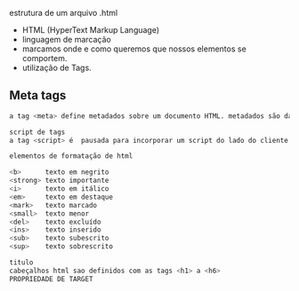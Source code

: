 estrutura de um arquivo .html
* HTML (HyperText Markup Language)
* linguagem de marcação
* marcamos onde e como queremos que nossos elementos se comportem.
* utilização de Tags.

## Meta tags

```bash
a tag <meta> define metadados sobre um documento HTML. metadados são dados (informações) sobre 

script de tags
a tag <script> é  pausada para incorporar um script do lado do cliente (javascript)

elementos de formatação de html

<b>      texto em negrito
<strong> texto importante
<i>      texto em itálico
<em>     texto em destaque
<mark>   texto marcado
<small>  texto menor
<del>    texto excluído
<ins>    texto inserido
<sub>    texto subescrito 
<sup>    texto sobrescrito

titulo
cabeçalhos html sao definidos com as tags <h1> a <h6>
PROPRIEDADE DE TARGET


